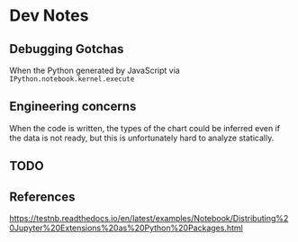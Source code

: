# Dev Notes

## Debugging Gotchas

When the Python generated by JavaScript via `IPython.notebook.kernel.execute`

## Engineering concerns

When the code is written, the types of the chart could be inferred even if the data is not ready, but this is unfortunately hard to analyze statically.

## TODO

## References

https://testnb.readthedocs.io/en/latest/examples/Notebook/Distributing%20Jupyter%20Extensions%20as%20Python%20Packages.html
